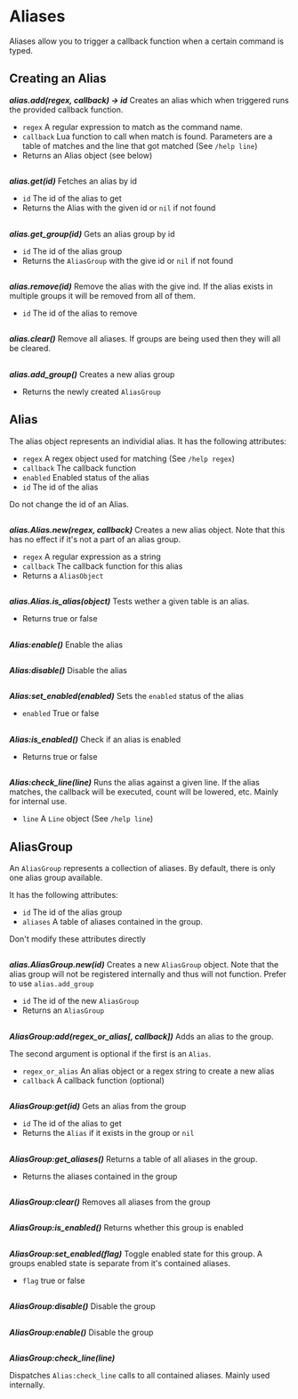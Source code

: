 # Aliases

Aliases allow you to trigger a callback function when a certain command is typed.

## Creating an Alias

***alias.add(regex, callback) -> id***
Creates an alias which when triggered runs the provided callback function.

- `regex`    A regular expression to match as the command name.
- `callback` Lua function to call when match is found. Parameters are a table
             of matches and the line that got matched (See `/help line`)
- Returns an Alias object (see below)

##

***alias.get(id)***
Fetches an alias by id

- `id`      The id of the alias to get
- Returns the Alias with the given id or `nil` if not found

##

***alias.get_group(id)***
Gets an alias group by id

- `id`  The id of the alias group
- Returns the `AliasGroup` with the give id or `nil` if not found

##

***alias.remove(id)***
Remove the alias with the give ind. If the alias exists in multiple groups it
will be removed from all of them.

- `id`  The id of the alias to remove

##

***alias.clear()***
Remove all aliases. If groups are being used then they will all be cleared.

##

***alias.add_group()***
Creates a new alias group

- Returns the newly created `AliasGroup`

## Alias

The alias object represents an individial alias. It has the following
attributes:

- `regex`       A regex object used for matching (See `/help regex`)
- `callback`    The callback function
- `enabled`     Enabled status of the alias
- `id`          The id of the alias

Do not change the id of an Alias.

##

***alias.Alias.new(regex, callback)***
Creates a new alias object. Note that this has no effect if it's not a part of
an alias group.

- `regex`       A regular expression as a string
- `callback`    The callback function for this alias
- Returns a `AliasObject`

##

***alias.Alias.is_alias(object)***
Tests wether a given table is an alias.

- Returns true or false

##

***Alias:enable()***
Enable the alias

##

***Alias:disable()***
Disable the alias

##

***Alias:set_enabled(enabled)***
Sets the `enabled` status of the alias

- `enabled`     True or false

##

***Alias:is_enabled()***
Check if an alias is enabled

- Returns true or false

##

***Alias:check_line(line)***
Runs the alias against a given line. If the alias matches, the callback
will be executed, count will be lowered, etc.
Mainly for internal use.

- `line`    A `Line` object (See `/help line`)

## AliasGroup
An `AliasGroup` represents a collection of aliases. By default, there is only
one alias group available.

It has the following attributes:

- `id`      The id of the alias group
- `aliases` A table of aliases contained in the group.

Don't modify these attributes directly

##

***alias.AliasGroup.new(id)***
Creates a new `AliasGroup` object. Note that the alias group will not be
registered internally and thus will not function. Prefer to use `alias.add_group`

- `id`  The id of the new `AliasGroup`
- Returns an `AliasGroup`

##

***AliasGroup:add(regex_or_alias[, callback])***
Adds an alias to the group.

The second argument is optional if the first is an `Alias`.

- `regex_or_alias`  An alias object or a regex string to create a new alias
- `callback`        A callback function (optional)

##

***AliasGroup:get(id)***
Gets an alias from the group

- `id`  The id of the alias to get
- Returns the `Alias` if it exists in the group or `nil`

##

***AliasGroup:get_aliases()***
Returns a table of all aliases in the group.

- Returns the aliases contained in the group

##

***AliasGroup:clear()***
Removes all aliases from the group

##

***AliasGroup:is_enabled()***
Returns whether this group is enabled

##

***AliasGroup:set_enabled(flag)***
Toggle enabled state for this group.
A groups enabled state is separate from it's contained aliases.

- `flag`     true or false

##

***AliasGroup:disable()***
Disable the group

##

***AliasGroup:enable()***
Disable the group

##

***AliasGroup:check_line(line)***

Dispatches `Alias:check_line` calls to all contained aliases.
Mainly used internally.
